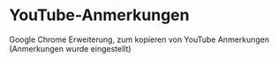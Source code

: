 # YouTube-Anmerkungen
Google Chrome Erweiterung, zum kopieren von YouTube Anmerkungen (Anmerkungen wurde eingestellt)
